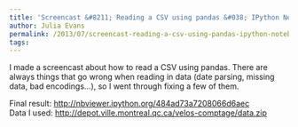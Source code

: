 ```yaml
---
title: 'Screencast &#8211; Reading a CSV using pandas &#038; IPython Notebook'
author: Julia Evans
permalink: /2013/07/screencast-reading-a-csv-using-pandas-ipython-notebook/
tags:
---
```

I made a screencast about how to read a CSV using pandas. There are always things that go wrong when reading in data (date parsing, missing data, bad encodings&#8230;), so I went through fixing a few of them. 



Final result: <http://nbviewer.ipython.org/484ad73a7208066d6aec>  
Data I used: <http://depot.ville.montreal.qc.ca/velos-comptage/data.zip>
